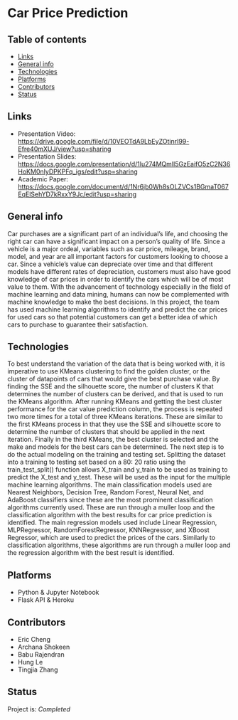 # Car Price Prediction

## Table of contents
* [Links](#links)
* [General info](#general-info)
* [Technologies](#technologies)
* [Platforms](#platforms)
* [Contributors](#contributors)
* [Status](#status)

## Links
- Presentation Video: https://drive.google.com/file/d/10VEOTdA9LbEyZOtinrI99-Efre40mXUJ/view?usp=sharing
- Presentation Slides: https://docs.google.com/presentation/d/1lu274MQmIl5GzEaifO5zC2N36HoKM0nIyDPKPFq_igs/edit?usp=sharing
- Academic Paper: https://docs.google.com/document/d/1Nr6jb0Wh8sOLZVCs1BGmaT067EqElSehYD7kRxxY9Jc/edit?usp=sharing

## General info
Car purchases are a significant part of an individual’s life, and choosing the right car can have a significant impact on a person’s quality of life. Since a vehicle is a major ordeal, variables such as car price, mileage, brand, model, and year are all important factors for customers looking to choose a car. Since a vehicle’s value can depreciate over time and that different models have different rates of depreciation, customers must also have good knowledge of car prices in order to identify the cars which will be of most value to them. With the advancement of technology especially in the field of machine learning and data mining, humans can now be complemented with machine knowledge to make the best decisions. In this project, the team has used machine learning algorithms to identify and predict the car prices for used cars so that potential customers can get a better idea of which cars to purchase to guarantee their satisfaction.


## Technologies 

To best understand the variation of the data that is being worked with, it is imperative to use KMeans clustering to find the golden cluster, or the cluster of datapoints of cars that would give the best purchase value. By finding the SSE and the silhouette score, the number of clusters  K that determines the number of clusters can be derived, and that is used to run the KMeans algorithm. After running KMeans and getting the best cluster performance for the car value prediction column, the process is repeated two more times for a total of three KMeans iterations. 
  These are similar to the first KMeans process in that they use the SSE and silhouette score to determine the number of clusters that should be applied in the next iteration. Finally in the third KMeans, the best cluster is selected and the make and models for the best cars can be determined.
	The next step is to do the actual modeling on the training and testing set. Splitting the dataset into a training to testing set based on a 80: 20 ratio using the train_test_split() function allows X_train and y_train to be used as training to predict the X_test and y_test.  These will be used as the input for the multiple machine learning algorithms. The main classification models used are Nearest Neighbors, Decision Tree, Random Forest, Neural Net, and AdaBoost classifiers since these are the most prominent classification algorithms currently used.  These are run through a muller loop and the classification algorithm with the best results for car price prediction is identified. The main regression models used include Linear Regression, MLPRegressor, RandomForestRegressor, KNNRegressor, and XBoost Regressor, which are used to predict the prices of the cars. Similarly to classification algorithms, these algorithms are run through a muller loop and the regression algorithm with the best result is identified. 

## Platforms
* Python & Jupyter Notebook
* Flask API & Heroku

## Contributors

* Eric Cheng
* Archana Shokeen
* Babu Rajendran
* Hung Le
* Tingjia Zhang

## Status
Project is: _Completed_
